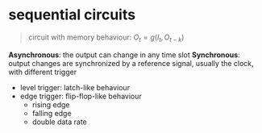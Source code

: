 
# sequential circuits

> circuit with memory behaviour: $O_t = g(I_t, O_{t-k})$

**Asynchronous**: the output can change in any time slot
**Synchronous**: output changes are synchronized by a reference signal, usually the clock, with different trigger
- level trigger: latch-like behaviour 
- edge trigger: flip-flop-like behaviour
	- rising edge
	- falling edge
	- double data rate






